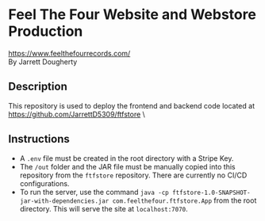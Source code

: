 # Feel The Four Website and Webstore Production
<https://www.feelthefourrecords.com/> \
By Jarrett Dougherty

## Description
This repository is used to deploy the frontend and backend code located at <https://github.com/JarrettD5309/ftfstore> \

## Instructions
* A `.env` file must be created in the root directory with a Stripe Key.
* The `/out` folder and the JAR file must be manually copied into this repository from the `ftfstore` repository. There are currently no CI/CD configurations.
* To run the server, use the command `java -cp ftfstore-1.0-SNAPSHOT-jar-with-dependencies.jar com.feelthefour.ftfstore.App` from the root directory. This will serve the site at `localhost:7070`.